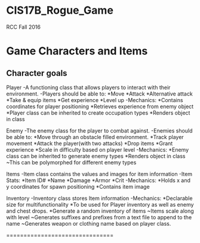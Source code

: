 # CIS17B_Rogue_Game
RCC Fall 2016 

Game Characters and Items
===============================
Character goals
-------------------------------
Player
-A functioning class that allows players to interact with their environment.
-Players should be able to:
	*Move
	*Attack
	*Alternative attack
	*Take & equip items
	*Get experience
	*Level up
-Mechanics:
	*Contains coordinates for player positioning
	*Retrieves experience from enemy object
  *Player class can be inherited to create occupation types
  *Renders object in class

Enemy
-The enemy class for the player to combat against.
-Enemies should be able to:
	*Move through an obstacle filled environment.
	*Track player movement
	*Attack the player(with two attacks)
	*Drop items
	*Grant experience
	*Scale in difficulty based on player level
-Mechanics:
	*Enemy class can be inherited to generate enemy types
  *Renders object in class
    ~This can be polymorphed for different enemy types

Items
-Item class contains the values and images for item information
-Item Stats:
	*Item ID#
  *Name
	*Damage
	*Armor
	*Crit
-Mechanics:
	*Holds x and y coordinates for spawn positioning
  *Contains item image

Inventory
-Inventory class stores Item information
-Mechanics:
	*Declarable size for multifunctionality
	*To be used for Player inventory as well as enemy and chest drops.
	*Generate a random inventory of items
		~Items scale along with level
	  ~Generates suffixes and prefixes from a text file to append to the name
	  ~Generates weapon or clothing name based on player class.
	
===============================





